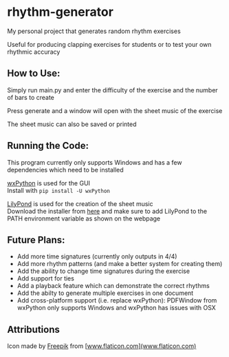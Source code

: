 # rhythm-generator
My personal project that generates random rhythm exercises

Useful for producing clapping exercises for students or to test your own rhythmic accuracy

## **How to Use:**

Simply run main.py and enter the difficulty of the exercise and the number of bars to create

Press generate and a window will open with the sheet music of the exercise

The sheet music can also be saved or printed


## **Running the Code:**

This program currently only supports Windows and has a few dependencies which need to be installed

[wxPython](https://wxpython.org/) is used for the GUI\
Install with `pip install -U wxPython`  

[LilyPond](http://lilypond.org/) is used for the creation of the sheet music\
Download the installer from [here](http://lilypond.org/windows.html) and make sure to add LilyPond to the PATH environment variable as shown on the webpage


## **Future Plans:**

* Add more time signatures (currently only outputs in 4/4)
* Add more rhythm patterns (and make a better system for creating them)
* Add the ability to change time signatures during the exercise
* Add support for ties
* Add a playback feature which can demonstrate the correct rhythms
* Add the abilty to generate multiple exercises in one document
* Add cross-platform support (i.e. replace wxPython): PDFWindow from wxPython only supports Windows and wxPython has issues with OSX

## **Attributions**

Icon made by [Freepik](https://www.flaticon.com/authors/freepik) from [www.flaticon.com](www.flaticon.com)
